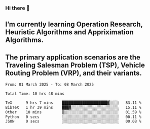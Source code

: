 ### Hi there 👋
## I’m currently learning Operation Research, Heuristic Algorithms and Appriximation Algorithms.
## The primary application scenarios are the Traveling Salesman Problem (TSP), Vehicle Routing Problem (VRP), and their variants.
<!--START_SECTION:waka-->

```txt
From: 01 March 2025 - To: 08 March 2025

Total Time: 10 hrs 48 mins

TeX      9 hrs 7 mins    ████████████████████▓░░░░   83.11 %
BibTeX   1 hr 39 mins    ███▓░░░░░░░░░░░░░░░░░░░░░   15.11 %
Other    10 mins         ▒░░░░░░░░░░░░░░░░░░░░░░░░   01.59 %
Python   0 secs          ░░░░░░░░░░░░░░░░░░░░░░░░░   00.11 %
JSON     0 secs          ░░░░░░░░░░░░░░░░░░░░░░░░░   00.08 %
```

<!--END_SECTION:waka-->
<!--
**Bookervsky/Bookervsky** is a ✨ _special_ ✨ repository because its `README.md` (this file) appears on your GitHub profile.

Here are some ideas to get you started:

- 🔭 I’m currently working on ...
- 🌱 I’m currently learning ...
- 👯 I’m looking to collaborate on ...
- 🤔 I’m looking for help with ...
- 💬 Ask me about ...
- 📫 How to reach me: ...
- 😄 Pronouns: ...
- ⚡ Fun fact: ...
-->
